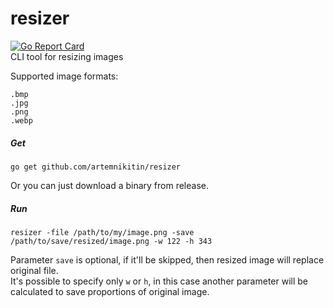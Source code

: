 # resizer
[![Go Report Card](https://goreportcard.com/badge/artemnikitin/resizer)](https://goreportcard.com/report/artemnikitin/resizer)   
CLI tool for resizing images

Supported image formats:
```
.bmp
.jpg
.png
.webp
```

##### Get
``` 
go get github.com/artemnikitin/resizer   
``` 
Or you can just download a binary from release.

##### Run
```
resizer -file /path/to/my/image.png -save /path/to/save/resized/image.png -w 122 -h 343
```
Parameter `save` is optional, if it'll be skipped, then resized image will replace original file.    
It's possible to specify only `w` or `h`, in this case another parameter will be calculated to save proportions of original image.
